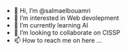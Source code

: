 - 👋 Hi, I’m @salmaelbouamri
- 👀 I’m interested in Web devolepment
- 🌱 I’m currently learning AI
- 💞️ I’m looking to collaborate on  CISSP
- 📫 How to reach me on here ...

<!---
salmaelbouamri/salmaelbouamri is a ✨ special ✨ repository because its `README.md` (this file) appears on your GitHub profile.
You can click the Preview link to take a look at your changes.
--->
